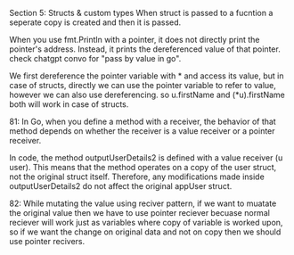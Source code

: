 Section 5: Structs & custom types
When struct is passed to a fucntion a seperate copy is created and then it is passed.

When you use fmt.Println with a pointer, it does not directly print the pointer's address. Instead, it prints the dereferenced value of that pointer.
check chatgpt convo for "pass by value in go".

We first dereference the pointer variable with * and access its value, but in case of structs, directly we can use the pointer variable
to refer to value, however we can also use dereferencing.
so u.firstName and (*u).firstName both will work in case of structs.

81:
In Go, when you define a method with a receiver, the behavior of that method depends on whether the receiver is a value receiver or a pointer receiver.

In code, the method outputUserDetails2 is defined with a value receiver (u user). This means that the method operates on a copy of the user struct, not the original struct itself. Therefore, any modifications made inside outputUserDetails2 do not affect the original appUser struct.

82:
While mutating the value using reciver pattern, if we want to muatate the original value then we have to use pointer reciever becuase normal reciever will work just as variables where copy of variable is worked upon, so if we want the change on original data and not on copy then we should use pointer recivers.
